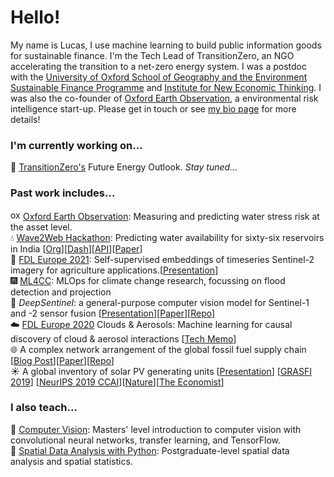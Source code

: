 # Hello!

My name is Lucas, I use machine learning to build public information goods for sustainable finance. I'm the Tech Lead of TransitionZero, an NGO accelerating the transition to a net-zero energy system. I was a postdoc with the [University of Oxford School of Geography and the Environment](https://www.geog.ox.ac.uk/graduate/research/lkruitwagen.html) [Sustainable Finance Programme](https://www.smithschool.ox.ac.uk/research/sustainable-finance/) and [Institute for New Economic Thinking](https://www.inet.ox.ac.uk/). I was also the co-founder of [Oxford Earth Observation](https://www.oxfordeo.com/), a environmental risk intelligence start-up. Please get in touch or see [my bio page](https://lkruitwagen.github.io/) for more details!


### I'm currently working on...

:crystal_ball: [TransitionZero's](https://www.transitionzero.org/) Future Energy Outlook. *Stay tuned...* <br />

### Past work includes...

<img alt="oxeo" width="16px" src="https://uploads-ssl.webflow.com/6123e0973703a2ae505c61bc/6128c05fdef461e8543e5869_oxeo_favico_black.png"/>  [Oxford Earth Observation](https://www.oxfordeo.com/): Measuring and predicting water stress risk at the asset level. <br />
:droplet: [Wave2Web Hackathon](https://www.wricitiesindia.org/content/wave2web-hack): Predicting water availability for sixty-six reservoirs in India [[Org](https://github.com/H2Oxford)][[Dash](https://www.h2ox.org/)][[API](https://api.h2ox.org)][[Paper](https://eartharxiv.org/repository/view/3381/)] <br />
:ear_of_rice: [FDL Europe 2021](https://fdleurope.org/): Self-supervised embeddings of timeseries Sentinel-2 imagery for agriculture applications.[[Presentation](https://www.youtube.com/watch?v=N8H2n_zt6nU)] <br />
:fireworks: [ML4CC](http://spaceml.org/): MLOps for climate change research, focussing on flood detection and projection <br />
:robot: _DeepSentinel_: a general-purpose computer vision model for Sentinel-1 and -2 sensor fusion [[Presentation](https://docs.google.com/presentation/d/1uWnbfVeZz21IY59E2RCHbfM-f7V5-xafEsuKpdTVAAE/edit?usp=sharing)][[Paper](https://arxiv.org/abs/2102.06260)][[Repo](https://github.com/Lkruitwagen/deepsentinel.git)] <br />
:cloud: [FDL Europe 2020](https://fdleurope.org/fdl-europe-2020) Clouds & Aerosols: Machine learning for causal discovery of cloud & aerosol interactions [[Tech Memo](https://drive.google.com/file/d/1KoLPmBavAIeenBp7WuxsitGZazUKGZhY/view?usp=sharing)]<br />
:globe_with_meridians: A complex network arrangement of the global fossil fuel supply chain [[Blog Post](https://medium.com/quantumblack/constructing-a-global-energy-supply-network-for-the-transition-toward-a-post-carbon-society-9d0726980af4)][[Paper](https://papers.ssrn.com/abstract=3783412)][[Repo](https://github.com/Lkruitwagen/global-fossil-fuel-supply-chain)]<br />
:sunny: A global inventory of solar PV generating units [[Presentation](https://docs.google.com/presentation/d/14r68rCsGERPc_r6Io-_c0zu-EQKiDhV4Sin2jBsgYxE/edit?usp=sharing)] [[GRASFI 2019](https://www.susfinalliance2019.org/conference-videos?wix-vod-video-id=ade617aad2364116b4c7f357ff90ef27&wix-vod-comp-id=comp-k266doyq)] [[NeurIPS 2019 CCAI](https://slideslive.com/38922408/a-global-inventory-of-utilityscale-solar-photovoltaic-power-stations)][[Nature](https://www.nature.com/articles/s41586-021-03957-7)][[The Economist](https://www.economist.com/science-and-technology/an-accurate-tally-of-the-worlds-solar-power-stations/21805945)] <br />


### I also teach...
:eyes: [Computer Vision](https://github.com/Lkruitwagen/teaching_computer_vision): Masters' level introduction to computer vision with convolutional neural networks, transfer learning, and TensorFlow.<br />
:triangular_ruler: [Spatial Data Analysis with Python](https://github.com/Lkruitwagen/teaching_spatial_methods): Postgraduate-level spatial data analysis and spatial statistics.
